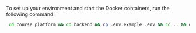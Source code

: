 To set up your environment and start the Docker containers, run the following command:

```sh
 cd course_platform && cd backend && cp .env.example .env && cd .. && docker compose up

